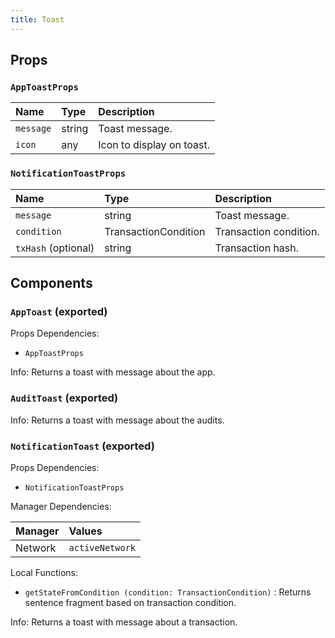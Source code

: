 ```yaml
---
title: Toast
---
```


## Props

### `AppToastProps`

| Name | Type | Description                                                          |
| :--- | :--- | :------------------------------------------------------------------- |
| `message` | string | Toast message.
| `icon` | any | Icon to display on toast.

### `NotificationToastProps`

| Name | Type | Description                                                          |
| :--- | :--- | :------------------------------------------------------------------- |
| `message` | string | Toast message.
| `condition` | TransactionCondition | Transaction condition.
| `txHash` (optional) | string | Transaction hash.

## Components

### `AppToast` (exported)

Props Dependencies:

- `AppToastProps`

Info: Returns a toast with message about the app.

### `AuditToast` (exported)

Info: Returns a toast with message about the audits.

### `NotificationToast` (exported)

Props Dependencies:

- `NotificationToastProps`

Manager Dependencies:

| Manager | Values                                                          |
| :--- | :------------------------------------------------------------------- |
| Network | `activeNetwork`

Local Functions: 

- `getStateFromCondition (condition: TransactionCondition)` : Returns sentence fragment based on transaction condition.

Info: Returns a toast with message about a transaction.